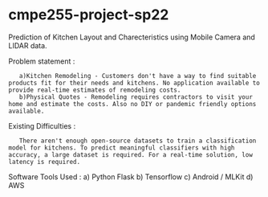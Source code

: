 # cmpe255-project-sp22
Prediction of Kitchen Layout and Charecteristics using Mobile Camera and LIDAR data.

Problem statement : 

       a)Kitchen Remodeling - Customers don't have a way to find suitable products fit for their needs and kitchens. No application available to provide real-time estimates of remodeling costs. 
       b)Physical Quotes - Remodeling requires contractors to visit your home and estimate the costs. Also no DIY or pandemic friendly options available.

Existing Difficulties : 

       There aren't enough open-source datasets to train a classification model for kitchens. To predict meaningful classifiers with high accuracy, a large dataset is required. For a real-time solution, low latency is required. 
       
Software Tools Used :
   a) Python Flask
   b) Tensorflow
   c) Android / MLKit
   d) AWS
